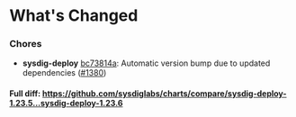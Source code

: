# What's Changed

### Chores
- **sysdig-deploy** [bc73814a](https://github.com/sysdiglabs/charts/commit/bc73814a4346d4d8347a9ac2b7677fc11f9e7a68): Automatic version bump due to updated dependencies ([#1380](https://github.com/sysdiglabs/charts/issues/1380))
#### Full diff: https://github.com/sysdiglabs/charts/compare/sysdig-deploy-1.23.5...sysdig-deploy-1.23.6
